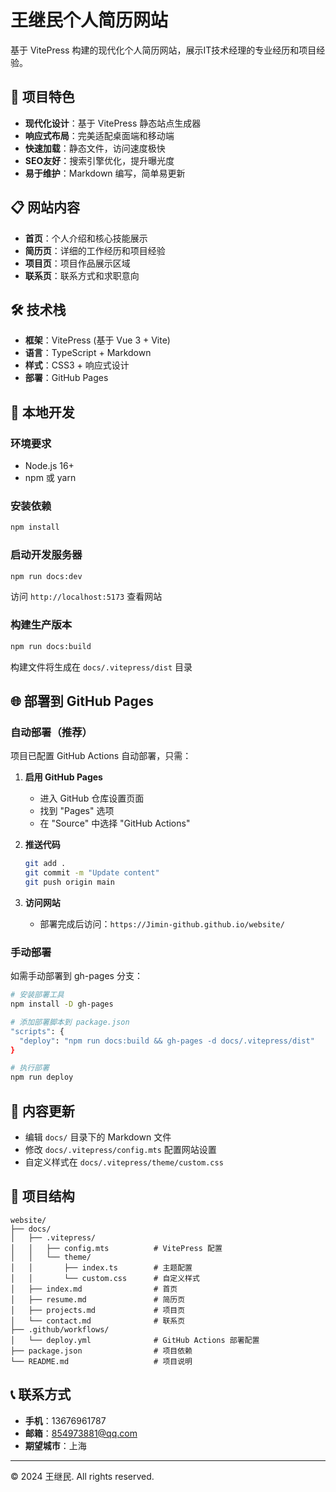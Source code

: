 # 王继民个人简历网站

基于 VitePress 构建的现代化个人简历网站，展示IT技术经理的专业经历和项目经验。

## 🌟 项目特色

- **现代化设计**：基于 VitePress 静态站点生成器
- **响应式布局**：完美适配桌面端和移动端
- **快速加载**：静态文件，访问速度极快
- **SEO友好**：搜索引擎优化，提升曝光度
- **易于维护**：Markdown 编写，简单易更新

## 📋 网站内容

- **首页**：个人介绍和核心技能展示
- **简历页**：详细的工作经历和项目经验
- **项目页**：项目作品展示区域
- **联系页**：联系方式和求职意向

## 🛠️ 技术栈

- **框架**：VitePress (基于 Vue 3 + Vite)
- **语言**：TypeScript + Markdown
- **样式**：CSS3 + 响应式设计
- **部署**：GitHub Pages

## 🚀 本地开发

### 环境要求

- Node.js 16+ 
- npm 或 yarn

### 安装依赖

```bash
npm install
```

### 启动开发服务器

```bash
npm run docs:dev
```

访问 `http://localhost:5173` 查看网站

### 构建生产版本

```bash
npm run docs:build
```

构建文件将生成在 `docs/.vitepress/dist` 目录

## 🌐 部署到 GitHub Pages

### 自动部署（推荐）

项目已配置 GitHub Actions 自动部署，只需：

1. **启用 GitHub Pages**
   - 进入 GitHub 仓库设置页面
   - 找到 "Pages" 选项
   - 在 "Source" 中选择 "GitHub Actions"

2. **推送代码**
   ```bash
   git add .
   git commit -m "Update content"
   git push origin main
   ```

3. **访问网站**
   - 部署完成后访问：`https://Jimin-github.github.io/website/`

### 手动部署

如需手动部署到 gh-pages 分支：

```bash
# 安装部署工具
npm install -D gh-pages

# 添加部署脚本到 package.json
"scripts": {
  "deploy": "npm run docs:build && gh-pages -d docs/.vitepress/dist"
}

# 执行部署
npm run deploy
```

## 📝 内容更新

- 编辑 `docs/` 目录下的 Markdown 文件
- 修改 `docs/.vitepress/config.mts` 配置网站设置
- 自定义样式在 `docs/.vitepress/theme/custom.css`

## 🔧 项目结构

```
website/
├── docs/
│   ├── .vitepress/
│   │   ├── config.mts          # VitePress 配置
│   │   └── theme/
│   │       ├── index.ts        # 主题配置
│   │       └── custom.css      # 自定义样式
│   ├── index.md                # 首页
│   ├── resume.md               # 简历页
│   ├── projects.md             # 项目页
│   └── contact.md              # 联系页
├── .github/workflows/
│   └── deploy.yml              # GitHub Actions 部署配置
├── package.json                # 项目依赖
└── README.md                   # 项目说明
```

## 📞 联系方式

- **手机**：13676961787
- **邮箱**：854973881@qq.com
- **期望城市**：上海

---

© 2024 王继民. All rights reserved. 
